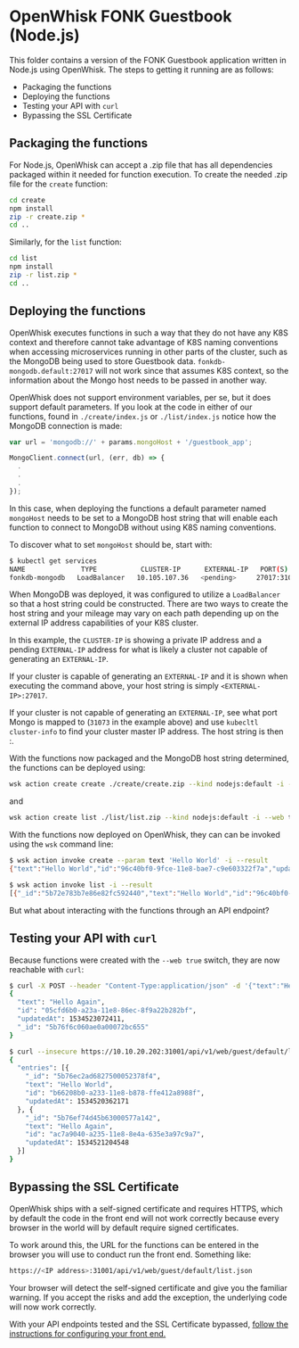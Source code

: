 # OpenWhisk FONK Guestbook (Node.js)

This folder contains a version of the FONK Guestbook application written in Node.js using OpenWhisk. The steps to getting it running are as follows:

* Packaging the functions
* Deploying the functions
* Testing your API with `curl`
* Bypassing the SSL Certificate

## Packaging the functions
For Node.js, OpenWhisk can accept a .zip file that has all dependencies packaged within it needed for function execution.  To create the needed .zip file for the `create` function:

```bash
cd create
npm install
zip -r create.zip *
cd ..
```

Similarly, for the `list` function:

```bash
cd list
npm install
zip -r list.zip *
cd ..
```

## Deploying the functions
OpenWhisk executes functions in such a way that they do not have any K8S context and therefore cannot take advantage of K8S naming conventions when accessing microservices running in other parts of the cluster, such as the MongoDB being used to store Guestbook data.  `fonkdb-mongodb.default:27017` will not work since that assumes K8S context, so the information about the Mongo host needs to be passed in another way.

OpenWhisk does not support environment variables, per se, but it does support default parameters. If you look at the code in either of our functions, found in `./create/index.js` or `./list/index.js` notice how the MongoDB connection is made:

```js
var url = 'mongodb://' + params.mongoHost + '/guestbook_app';

MongoClient.connect(url, (err, db) => {
  .
  .
  .
});
```

 In this case, when deploying the functions a default parameter named `mongoHost` needs to be set to a MongoDB host string that will enable each function to connect to MongoDB without using K8S naming conventions.

To discover what to set `mongoHost` should be, start with:

```bash
$ kubectl get services
NAME              TYPE           CLUSTER-IP      EXTERNAL-IP   PORT(S)           AGE
fonkdb-mongodb   LoadBalancer   10.105.107.36   <pending>     27017:31073/TCP   32m
```

When MongoDB was deployed, it was configured to utilize a `LoadBalancer` so that a host string could be constructed.  There are two ways to create the host string and your mileage may vary on each path depending up on the external IP address capabilities of your K8S cluster.

In this example, the `CLUSTER-IP` is showing a private IP address and a pending `EXTERNAL-IP` address for what is likely a cluster not capable of generating an `EXTERNAL-IP`.

If your cluster is capable of generating an `EXTERNAL-IP` and it is shown when executing the command above, your host string is simply `<EXTERNAL-IP>:27017`.

If your cluster is not capable of generating an `EXTERNAL-IP`, see what port Mongo is mapped to (`31073` in the example above) and use `kubecltl cluster-info` to find your cluster master IP address.  The host string is then <cluster master IP>:<mapped port>.

With the functions now packaged and the MongoDB host string determined, the functions can be deployed using:

```bash
wsk action create create ./create/create.zip --kind nodejs:default -i --web true --param mongoHost <host string>
```

and

```bash
wsk action create list ./list/list.zip --kind nodejs:default -i --web true --param mongoHost <host string>
```

With the functions now deployed on OpenWhisk, they can can be invoked using the `wsk` command line:

```bash
$ wsk action invoke create --param text 'Hello World' -i --result
{"text":"Hello World","id":"96c40bf0-9fce-11e8-bae7-c9e603322f7a","updatedAt":1534257027631,"_id":"5b72e783b7e86e82fc592440"}

$ wsk action invoke list -i --result
[{"_id":"5b72e783b7e86e82fc592440","text":"Hello World","id":"96c40bf0-9fce-11e8-bae7-c9e603322f7a","updatedAt":1534257027631}]
```

But what about interacting with the functions through an API endpoint?  

## Testing your API with `curl`
Because functions were created with the `--web true` switch, they are now reachable with `curl`:

```bash
$ curl -X POST --header "Content-Type:application/json" -d '{"text":"Hello Again"}' --insecure https://10.10.20.202:31001/api/v1/web/guest/default/create.json
{
  "text": "Hello Again",
  "id": "05cfd6b0-a23a-11e8-86ec-8f9a22b282bf",
  "updatedAt": 1534523072411,
  "_id": "5b76f6c060ae0a00072bc655"
}

$ curl --insecure https://10.10.20.202:31001/api/v1/web/guest/default/list.jsn
{
  "entries": [{
    "_id": "5b76ec2ad6827500052378f4",
    "text": "Hello World",
    "id": "b66208b0-a233-11e8-b878-ffe412a8988f",
    "updatedAt": 1534520362171
  }, {
    "_id": "5b76ef74d45b63000577a142",
    "text": "Hello Again",
    "id": "ac7a9040-a235-11e8-8e4a-635e3a97c9a7",
    "updatedAt": 1534521204548
  }]
}

```

## Bypassing the SSL Certificate
OpenWhisk ships with a self-signed certificate and requires HTTPS, which by default the code in the front end will not work correctly because every browser in the world will by default require signed certificates.

To work around this, the URL for the functions can be entered in the browser you will use to conduct run the front end.  Something like:


```bash
https://<IP address>:31001/api/v1/web/guest/default/list.json
```

Your browser will detect the self-signed certificate and give you the familiar warning.  If you accept the risks and add the exception, the underlying code will now work correctly.

With your API endpoints tested and the SSL Certificate bypassed, [follow the instructions for configuring your front end.](../../../frontend/Readme.md)
